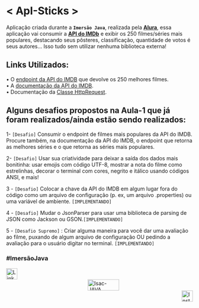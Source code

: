 # < ApI-Sticks >
Aplicação criada durante a **`Imersão Java`**, realizada pela **[Alura](https://www.alura.com.br/)**, essa aplicação vai consumir a **[API do IMDb](https://imdb-api.com/)** e exibir os 250 filmes/séries mais populares, destacando seus pôsteres, classificação, quantidade de votos é seus autores... Isso tudo sem utilizar nenhuma biblioteca externa!

## Links Utilizados:
• O [endpoint da API do IMDB](https://imdb-api.com/api#Top250Movies-header) que devolve os 250 melhores filmes. <br>
• A [documentação da API do IMDB](https://imdb-api.com/api). <br>
• Documentação da [Classe HttpRequest](https://docs.oracle.com/en/java/javase/17/docs/api/java.net.http/java/net/http/HttpRequest.html).

## Alguns desafios propostos na **Aula-1** que já foram realizados/ainda estão sendo realizados:
1- `[Desafio]` Consumir o endpoint de filmes mais populares da API do IMDB. 
Procure também, na documentação da API do IMDB, o endpoint que
 retorna as melhores séries e o que retorna as séries mais populares.

2- `[Desafio]` Usar sua criatividade para deixar a saída dos dados mais bonitinha:
 usar emojis com código UTF-8, mostrar a nota do filme como
 estrelinhas, decorar o terminal com cores, negrito e itálico usando
 códigos ANSI, e mais!

3 - `[Desafio]` Colocar a chave da API do IMDB em algum lugar fora do código como um arquivo de configuração (p. ex, um arquivo .properties) ou uma variável de ambiente.  `[IMPLEMENTANDO]`

4 - `[Desafio]` Mudar o JsonParser para usar uma biblioteca de parsing de JSON como Jackson ou GSON.`[IMPLEMENTANDO]`

5 - `[Desafio Supremo]` : Criar alguma maneira para você dar uma avaliação ao filme, puxando de algum arquivo de configuração OU pedindo a avaliação para o usuário digitar no terminal.  `[IMPLEMENTANDO]`

### #ImersãoJava
<p float="left">
  <a href="https://www.linkedin.com/in/isacbm/" target="_blank"><img align="left" alt="Linkedin" height="30" src="https://img.shields.io/badge/linkedin-1a1b27.svg?&style=for-the-badge&logo=linkedin&logoColor=blue" target="_blank"></a>
  <a href="https://www.java.com/pt-BR/download/help/whatis_java.html" target="_blank"><img target="_blank"> <img src="https://img.shields.io/badge/Java-1a1b27?style=for-the-badge&logo=java&logoColor=fc1723" align="center" alt="Isac-JAVA" height="30" width="85" hspace="220" target="_blank"></a>
  <a href="https://www.instagram.com/isacbm_/" target="_blank"><img src="https://img.shields.io/badge/Instagram-1a1b27?style=for-the-badge&logo=instagram&logoColor=hotpink" align="right" alt="Instagram" height="30"  target="_blank"></a> </div>
  </p>
